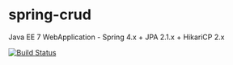 # spring-crud
Java EE 7 WebApplication - Spring 4.x + JPA 2.1.x + HikariCP 2.x

[![Build Status](https://travis-ci.org/thiaguten/spring-crud.svg)](https://travis-ci.org/thiaguten/spring-crud)
